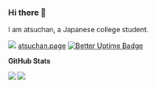 ### Hi there 👋

I am atsuchan, a Japanese college student.

[![](https://img.shields.io/mastodon/follow/000000001?domain=https%3A%2F%2Fatsuchan.page&style=social)](https://atsuchan.page/@atsuchan)
[atsuchan.page](https://atsuchan.page)
[![Better Uptime Badge](https://betteruptime.com/status-badges/v1/monitor/7ndy.svg)](https://betteruptime.com/?utm_source=status_badge)

**GitHub Stats**

<a href="https://github.com/anuraghazra/github-readme-stats">
  <img align="left" src="https://github-readme-stats.vercel.app/api?username=atsu1125&count_private=true&show_icons=true" />
</a>
<a href="https://github.com/anuraghazra/github-readme-stats">
  <img align="left" src="https://github-readme-stats.vercel.app/api/top-langs/?username=atsu1125" />
</a>


<!--
**atsu1125/atsu1125** is a ✨ _special_ ✨ repository because its `README.md` (this file) appears on your GitHub profile.

Here are some ideas to get you started:

- 🔭 I’m currently working on ...
- 🌱 I’m currently learning ...
- 👯 I’m looking to collaborate on ...
- 🤔 I’m looking for help with ...
- 💬 Ask me about ...
- 📫 How to reach me: ...
- 😄 Pronouns: ...
- ⚡ Fun fact: ...
-->
